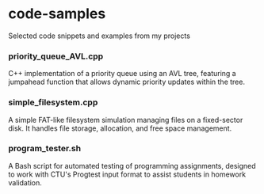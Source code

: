 # code-samples
Selected code snippets and examples from my projects

### priority\_queue\_AVL.cpp
C++ implementation of a priority queue using an AVL tree, featuring a jumpahead function that allows dynamic priority updates within the tree.

### simple\_filesystem.cpp
A simple FAT-like filesystem simulation managing files on a fixed-sector disk. It handles file storage, allocation, and free space management.

### program\_tester.sh
A Bash script for automated testing of programming assignments, designed to work with CTU's Progtest input format to assist students in homework validation.
